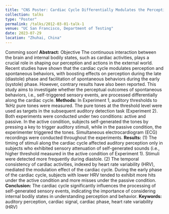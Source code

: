 ```yaml
---
title: "CNS Poster: Cardiac Cycle Differentially Modulates the Perception of Self-generated and Externally Generated Sounds"
collection: talks
type: "Poster"
permalink: /talks/2012-03-01-talk-1
venue: "UC San Francisco, Department of Testing"
date: 2023-07-29
location: "Zhuhai, China"
---
```


Comming soon!
__Abstract:__ Objective The continuous interaction between the brain and internal bodily states, such as cardiac activities, plays a crucial role in shaping our perception and actions in the external world. Recent studies have shown that the cardiac cycle modulates perception and spontaneous behaviors, with boosting effects on perception during the late (diastole) phase and facilitation of spontaneous behaviors during the early (systole) phase. However, contrary results have also been reported. This study aims to investigate whether the perceptual outcomes of spontaneous behaviors, i.e., self-triggered sensory events, are processed differentially along the cardiac cycle.
__Methods:__ In Experiment 1, auditory thresholds to 1kHz pure tones were measured. The pure tones at the threshold level were used as targets in the subsequent auditory detection task (Experiment 2). Both experiments were conducted under two conditions: active and passive. In the active condition, subjects self-generated the tones by pressing a key to trigger auditory stimuli, while in the passive condition, the experimenter triggered the tones. Simultaneous electrocardiogram (ECG) recordings were conducted throughout the experiments. __Results:__ (1) The timing of stimuli along the cardiac cycle affected auditory perception only in subjects who exhibited sensory
attenuation of self-generated sounds (i.e., higher threshold measured in the active condition of Experiment 1). Stimuli were detected more frequently during diastole. (2) The temporal consistency of cardiac activities, indexed by heart rate variability (HRV), mediated the modulation effect of the cardiac cycle. During the early phase of the cardiac cycle, subjects with lower HRV tended to exhibit more hits under the active condition and more misses under the passive condition. __Conclusion:__ The cardiac cycle significantly influences the processing of self-generated sensory events, indicating the importance of considering internal bodily states in understanding perception and behavior.
__Keywords:__ auditory perception, cardiac signal, cardiac phase, heart rate variability (HRV)
